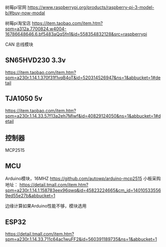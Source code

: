 树莓pi官网
https://www.raspberrypi.org/products/raspberry-pi-3-model-b/#buy-now-modal

树莓pi淘宝店
https://item.taobao.com/item.htm?spm=a312a.7700824.w4004-16786648646.6.bf5483aQqSfn1&id=558354832128&src=raspberrypi


CAN 总线模块
## SN65HVD230 3.3v
https://item.taobao.com/item.htm?spm=a230r.1.14.1.370f31f1vqB4oT&id=520314526947&ns=1&abbucket=1#detail

## TJA1050 5v
https://item.taobao.com/item.htm?spm=a230r.1.14.33.57f13a2eh7Mlwf&id=40829124050&ns=1&abbucket=1#detail

## 控制器
MCP2515

## MCU
Arduino模块，16MHZ
https://github.com/autowp/arduino-mcp2515
小板采购地址：
https://detail.tmall.com/item.htm?spm=a230r.1.14.1.158783eex96qwq&id=45823224665&cm_id=140105335569ed55e27b&abbucket=1

边缘计算如果Arduino性能不够，模块选用
## ESP32
https://detail.tmall.com/item.htm?spm=a230r.1.14.33.711c64ac1wuFF2&id=560391189735&ns=1&abbucket=1